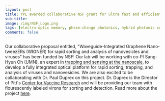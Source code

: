 ```yaml
---
layout: post
title: YPL awarded collaborative NSF grant for ultra fast and efficient phase-change photonic memory
sub-title: 
image: /img/NSF_Logo.png
tags: [electro-optic memory, phase-change photonics, hybrid photonic computing]
comments: false
---
```


Our collaborative proposal entitled, "Waveguide-Integrated Graphene Nano-tweezERs (WIGNER) for rapid sorting and analysis of nanovesicles and viruses" has been funded by NSF! Our lab will be working with co-PI Sang-Hyun Oh (UMN), an expert in [trapping and sensing at the nanoscale](http://nanobio.umn.edu/Home.html), to develop a fully integrated optical platform for rapid sorting, trapping, and analysis of viruses and nanovesicles. We are also excited to be collaborating with Dr. Paul Duprex on this project. Dr. Duprex is the Director of Pitt's [Center for Vaccine Research](https://www.cvr.pitt.edu/) and will be providing our team with flourescently labeled virons for sorting and detection. Read more about the project [here](https://www.nsf.gov/awardsearch/showAward?AWD_ID=2210169).